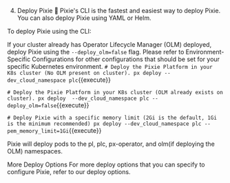 4. Deploy Pixie 🚀
Pixie's CLI is the fastest and easiest way to deploy Pixie. You can also deploy Pixie using YAML or Helm.

To deploy Pixie using the CLI:

If your cluster already has Operator Lifecycle Manager (OLM) deployed, deploy Pixie using the `--deploy_olm=false` flag.
Please refer to Environment-Specific Configurations for other configurations that should be set for your specific Kubernetes environment.
`# Deploy the Pixie Platform in your K8s cluster (No OLM present on cluster).
px deploy --dev_cloud_namespace plc`{{execute}}

`# Deploy the Pixie Platform in your K8s cluster (OLM already exists on cluster).
px deploy  --dev_cloud_namespace plc --deploy_olm=false`{{execute}}

`# Deploy Pixie with a specific memory limit (2Gi is the default, 1Gi is the minimum recommended)
px deploy --dev_cloud_namespace plc --pem_memory_limit=1Gi`{{execute}}

Pixie will deploy pods to the pl, plc, px-operator, and olm(if deploying the OLM) namespaces.

More Deploy Options
For more deploy options that you can specify to configure Pixie, refer to our deploy options.
